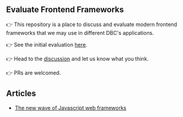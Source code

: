 ## Evaluate Frontend Frameworks

👉 This repository is a place to discuss and evaluate modern frontend frameworks that we may use in different DBC's applications.

👉 See the initial evaluation [here](https://dbc-tech.github.io/frontend-frameworks/).

👉 Head to the [discussion](https://github.com/dbc-tech/frontend-frameworks/discussions/1) and let us know what you think.

👉 PRs are welcomed.

## Articles

- [The new wave of Javascript web frameworks](https://frontendmastery.com/posts/the-new-wave-of-javascript-web-frameworks/)